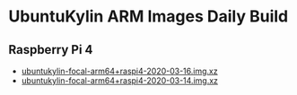 # UbuntuKylin ARM Images Daily Build

## Raspberry Pi 4

* [ubuntukylin-focal-arm64+raspi4-2020-03-16.img.xz](https://ukmirror.oss-cn-beijing.aliyuncs.com/focal/ubuntukylin-focal-arm64%2Braspi4-2020-03-16.img.xz)
* [ubuntukylin-focal-arm64+raspi4-2020-03-14.img.xz](https://ukmirror.oss-cn-beijing.aliyuncs.com/focal/ubuntukylin-focal-arm64%2Braspi4-2020-03-14.img.xz)
